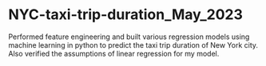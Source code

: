 # NYC-taxi-trip-duration_May_2023
Performed feature engineering and built various regression models using machine learning in python to predict the taxi trip duration of New York city. Also verified the assumptions of linear regression for my model.
